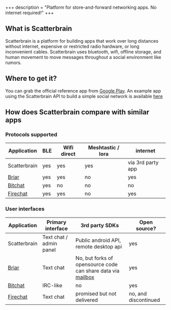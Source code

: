 +++
description = "Platform for store-and-forward networking apps. No internet required!"
+++

## What is Scatterbrain

Scatterbrain is a platform for building apps that work over long distances without internet, expensive or restricted radio hardware, or long inconvenient cables. Scatterbrain uses bluetooth, wifi, offline storage, and human movement to move messages throughout a social environment like rumors.

## Where to get it?
You can grab the official reference app from [Google Play](https://play.google.com/store/apps/details?id=net.ballmerlabs.scatterroutingservice). An example app using the Scatterbrain API to build a simple social network is available [here](https://play.google.com/store/apps/details?id=net.ballmerlabs.subrosa)

## How does Scatterbrain compare with similar apps
### Protocols supported

| Application | BLE | Wifi direct | Meshtastic / lora | internet |
| ---         | --- | --- | --- | --- |
| Scatterbrain | yes  |    yes        |     yes             |     via 3rd party app    |
| [Briar](https://briarproject.org/) | yes | yes | no | yes |
| [Bitchat](https://github.com/permissionlesstech/bitchat) | yes | no | no | no |
| [Firechat](https://web.archive.org/web/20140901121753/https://opengarden.com/firechat)| yes | yes | no | yes |

### User interfaces
| Application | Primary interface | 3rd party SDKs | Open source? |
| ---         | --- | --- | --- |
| Scatterbrain | Text chat / admin panel  | Public android API, remote desktop api | yes |
| [Briar](https://briarproject.org/) | Text chat | No, but forks of opensource code can share data via [mailbox](https://code.briarproject.org/briar/briar-mailbox) | yes |
| [Bitchat](https://github.com/permissionlesstech/bitchat) | IRC-like | no | yes |
| [Firechat](https://web.archive.org/web/20140901121753/https://opengarden.com/firechat)| Text chat | promised but not delivered | no, and discontinued |
